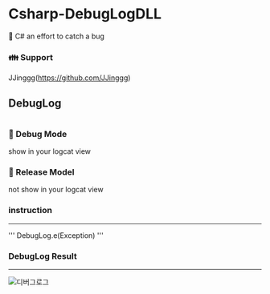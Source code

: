 # Csharp-DebugLogDLL
:speech_balloon: C# an effort to catch a bug


### :family: Support
JJinggg(https://github.com/JJinggg)


## DebugLog
#
### :eyes: Debug Mode
show in your logcat view   


### :ghost: Release Model
not show in your logcat view   


### instruction
-----------------------------------
'''
DebugLog.e(Exception)
'''



### DebugLog Result
-----------------------------------
![디버그로그](https://user-images.githubusercontent.com/52993842/92225037-a3b5b880-eedd-11ea-9bcf-9a3e1c9c2320.png)

